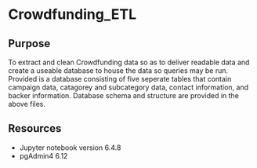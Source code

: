 # Crowdfunding_ETL

## Purpose

To extract and clean Crowdfunding data so as to deliver readable data and create a useable database to house the data so queries may be run. Provided is a database consisting of five seperate tables that contain campaign data, catagorey and subcategory data, contact information, and backer information. Database schema and structure are provided  in the above files.

## Resources
* Jupyter notebook version 6.4.8
* pgAdmin4 6.12
